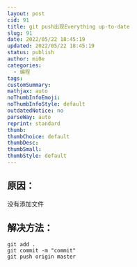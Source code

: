 ```yaml
---
layout: post
cid: 91
title: git push出现Everything up-to-date
slug: 91
date: 2022/05/22 18:45:19
updated: 2022/05/22 18:45:19
status: publish
author: mi0e
categories: 
  - 编程
tags: 
customSummary: 
mathjax: auto
noThumbInfoEmoji: 
noThumbInfoStyle: default
outdatedNotice: no
parseWay: auto
reprint: standard
thumb: 
thumbChoice: default
thumbDesc: 
thumbSmall: 
thumbStyle: default
---
```



## 原因：

没有添加文件

## 解决方法：

```
git add .
git commit -m "commit"
git push origin master
```
